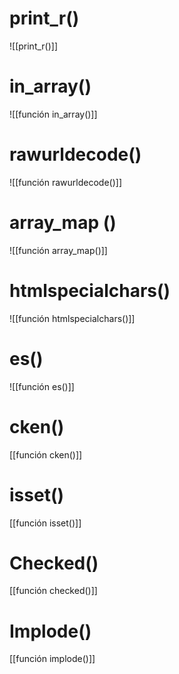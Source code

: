 # print_r()
![[print_r()]]
# in_array()
![[función in_array()]]
# rawurldecode()
![[función rawurldecode()]]
# array_map ()
![[función  array_map()]]
# htmlspecialchars()
![[función htmlspecialchars()]]
# es()
![[función es()]]
# cken()
[[función cken()]]
# isset()
[[función isset()]]
# Checked()
[[función checked()]]
# Implode()
[[función implode()]]
